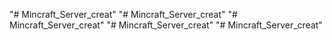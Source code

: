 "# Mincraft_Server_creat" 
"# Mincraft_Server_creat" 
"# Mincraft_Server_creat" 
"# Mincraft_Server_creat" 
"# Mincraft_Server_creat" 
